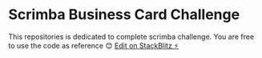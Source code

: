 # Scrimba Business Card Challenge
This repositories is dedicated to complete scrimba challenge. You are free to use the code as reference 😊
[Edit on StackBlitz ⚡️](https://stackblitz.com/edit/react-qeb5jy)

